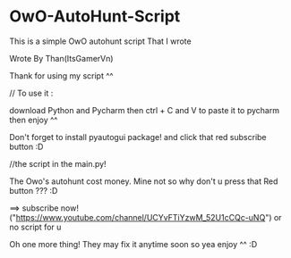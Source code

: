 # OwO-AutoHunt-Script
This is a simple OwO autohunt script That I wrote

Wrote By Than(ItsGamerVn)

Thank for using my script ^^


// To use it :

   download Python and Pycharm then ctrl + C and V to paste it to pycharm then enjoy ^^
   
   Don't forget to install pyautogui package! and click that red subscribe button :D

//the script in the main.py!  

The Owo's autohunt cost money. Mine not so why don't u press that Red button ??? :D
   
==> subscribe now! ("https://www.youtube.com/channel/UCYvFTiYzwM_52U1cCQc-uNQ") or no script for u

Oh one more thing! They may fix it anytime soon so yea enjoy ^^ :D
